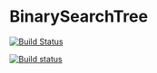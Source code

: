 # BinarySearchTree
[![Build Status](https://travis-ci.org/AnastasiaVern/BinarySearchTree.svg?branch=master)](https://travis-ci.org/AnastasiaVern/BinarySearchTree)

[![Build status](https://ci.appveyor.com/api/projects/status/ral5agq62gsjm3qi/branch/master?svg=true)](https://ci.appveyor.com/project/AnastasiaVern/binarysearchtree/branch/master)
